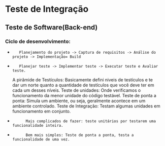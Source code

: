 #                 Teste de Integração
##    Teste de Software(Back-end)
###    Ciclo de desenvolvimento:
*        Planejamento do projeto -> Captura de requisitos -> Análise do projeto -> Implementação= Build
*        Planejar teste -> Implementar teste -> Executar teste e Avaliar teste.
    A pirâmide de Testículos: Basicamente defini niveis de testículos e te dar um norte quanto a quantidade 
    de testículos que você deve ter em cada um desses níveis.
    Teste de unidades: Onde verificamos o funcionamento da menor unidade do código testável.
    Teste de ponta a ponta: Simula um ambiente, ou seja, geralmente acontece em um ambiente controlado.
    Teste de Integração: Testam algumas unidades em funcionamento em conjunto.
*           Mais complicados de fazer: teste unitários por testarem uma funcionalidade inteira.
*           Bem mais simples: Teste de ponta a ponta, testa a funcionalidade de uma vez.                 